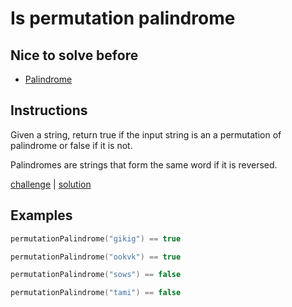 # Is permutation palindrome

## Nice to solve before

- [Palindrome](../basic/IsPalindrome.md)

## Instructions

Given a string, return true if the input string is an a permutation of palindrome or false if it is not.

Palindromes are strings that form the same word if it is reversed.

[challenge](challenge.kt) | [solution](solution.kt)

## Examples

```kotlin
permutationPalindrome("gikig") == true

permutationPalindrome("ookvk") == true

permutationPalindrome("sows") == false

permutationPalindrome("tami") == false
```